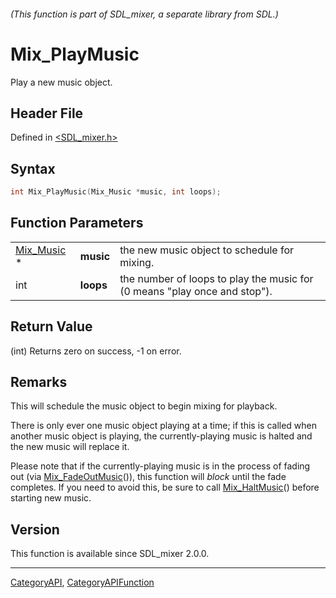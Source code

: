 ###### (This function is part of SDL_mixer, a separate library from SDL.)
# Mix_PlayMusic

Play a new music object.

## Header File

Defined in [<SDL_mixer.h>](https://github.com/libsdl-org/SDL_mixer/blob/SDL2/include/SDL_mixer.h)

## Syntax

```c
int Mix_PlayMusic(Mix_Music *music, int loops);
```

## Function Parameters

|                          |           |                                                                           |
| ------------------------ | --------- | ------------------------------------------------------------------------- |
| [Mix_Music](Mix_Music) * | **music** | the new music object to schedule for mixing.                              |
| int                      | **loops** | the number of loops to play the music for (0 means "play once and stop"). |

## Return Value

(int) Returns zero on success, -1 on error.

## Remarks

This will schedule the music object to begin mixing for playback.

There is only ever one music object playing at a time; if this is called
when another music object is playing, the currently-playing music is halted
and the new music will replace it.

Please note that if the currently-playing music is in the process of fading
out (via [Mix_FadeOutMusic](Mix_FadeOutMusic)()), this function will
*block* until the fade completes. If you need to avoid this, be sure to
call [Mix_HaltMusic](Mix_HaltMusic)() before starting new music.

## Version

This function is available since SDL_mixer 2.0.0.

----
[CategoryAPI](CategoryAPI), [CategoryAPIFunction](CategoryAPIFunction)

